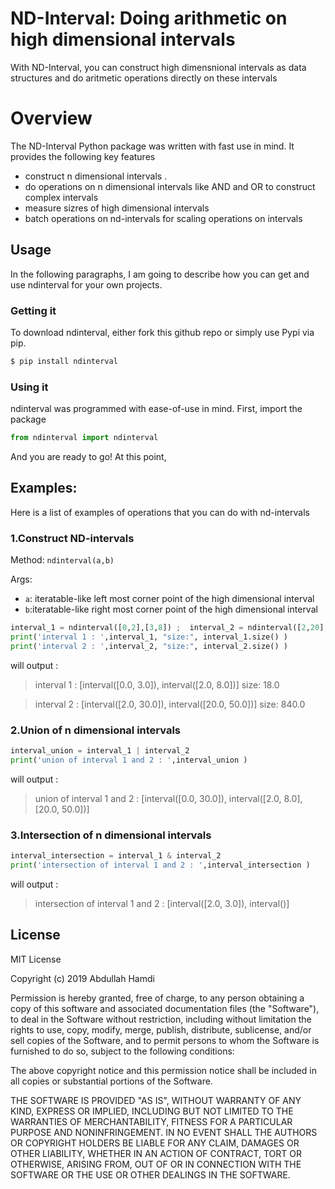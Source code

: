 # ND-Interval: Doing arithmetic on high dimensional intervals 

With ND-Interval, you can construct high dimensnional intervals as data structures and do aritmetic operations directly on these intervals   

# Overview
The ND-Interval Python package was written with fast use in mind. It provides the following key features

  - construct n dimensional intervals .
  - do operations on n dimensional intervals like AND and OR to construct complex intervals
  - measure sizres of high dimensional intervals  
  - batch operations on nd-intervals for scaling operations on intervals 


## Usage

In the following paragraphs, I am going to describe how you can get and use ndinterval for your own projects.

###  Getting it

To download ndinterval, either fork this github repo or simply use Pypi via pip.
```sh
$ pip install ndinterval
```

### Using it

ndinterval was programmed with ease-of-use in mind. First, import the package

```Python
from ndinterval import ndinterval
```

And you are ready to go! At this point, 

## Examples:
Here is a list of examples of operations that you can do with nd-intervals 

### 1.Construct ND-intervals 
Method: `ndinterval(a,b)`

Args: 
- `a`: iteratable-like left most corner point of the high dimensional interval   
- `b`:iteratable-like right most corner point of the high dimensional interval

```Python
interval_1 = ndinterval([0,2],[3,8]) ;  interval_2 = ndinterval([2,20],[30,50])
print('interval 1 : ',interval_1, "size:", interval_1.size() )
print('interval 2 : ',interval_2, "size:", interval_2.size() )

```
will output :
>interval 1 :  [interval([0.0, 3.0]), interval([2.0, 8.0])] size: 18.0

>interval 2 :  [interval([2.0, 30.0]), interval([20.0, 50.0])] size: 840.0
### 2.Union of n dimensional intervals 

```Python
interval_union = interval_1 | interval_2
print('union of interval 1 and 2 : ',interval_union )
```
will output :
>union of interval 1 and 2 :  [interval([0.0, 30.0]), interval([2.0, 8.0], [20.0, 50.0])]

### 3.Intersection of n dimensional intervals 
```Python
interval_intersection = interval_1 & interval_2
print('intersection of interval 1 and 2 : ',interval_intersection )
```
will output :
>intersection of interval 1 and 2 :  [interval([2.0, 3.0]), interval()]


License
----

MIT License

Copyright (c) 2019 Abdullah Hamdi


Permission is hereby granted, free of charge, to any person obtaining a copy
of this software and associated documentation files (the "Software"), to deal
in the Software without restriction, including without limitation the rights
to use, copy, modify, merge, publish, distribute, sublicense, and/or sell
copies of the Software, and to permit persons to whom the Software is
furnished to do so, subject to the following conditions:

The above copyright notice and this permission notice shall be included in all
copies or substantial portions of the Software.

THE SOFTWARE IS PROVIDED "AS IS", WITHOUT WARRANTY OF ANY KIND, EXPRESS OR
IMPLIED, INCLUDING BUT NOT LIMITED TO THE WARRANTIES OF MERCHANTABILITY,
FITNESS FOR A PARTICULAR PURPOSE AND NONINFRINGEMENT. IN NO EVENT SHALL THE
AUTHORS OR COPYRIGHT HOLDERS BE LIABLE FOR ANY CLAIM, DAMAGES OR OTHER
LIABILITY, WHETHER IN AN ACTION OF CONTRACT, TORT OR OTHERWISE, ARISING FROM,
OUT OF OR IN CONNECTION WITH THE SOFTWARE OR THE USE OR OTHER DEALINGS IN THE
SOFTWARE.
